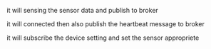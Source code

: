 

it will sensing the sensor data and publish to broker

it will connected then also publish the heartbeat message to broker

it will subscribe the device setting and set the sensor appropriete


